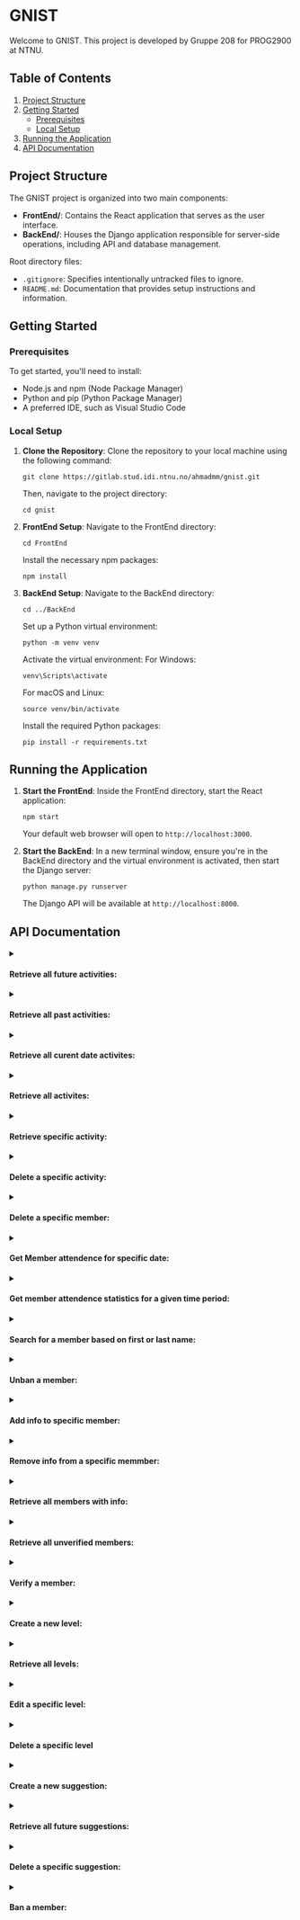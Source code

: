 # GNIST

Welcome to GNIST. This project is developed by Gruppe 208 for PROG2900 at NTNU.

## Table of Contents

1. [Project Structure](#project-structure)
2. [Getting Started](#getting-started)
   - [Prerequisites](#prerequisites)
   - [Local Setup](#local-setup)
3. [Running the Application](#running-the-application)
4. [API Documentation](#api-documentation)

## Project Structure

The GNIST project is organized into two main components:

- **FrontEnd/**: Contains the React application that serves as the user interface.
- **BackEnd/**: Houses the Django application responsible for server-side operations, including API and database management.

Root directory files:
- `.gitignore`: Specifies intentionally untracked files to ignore.
- `README.md`: Documentation that provides setup instructions and information.

## Getting Started

### Prerequisites

To get started, you'll need to install:
- Node.js and npm (Node Package Manager)
- Python and pip (Python Package Manager)
- A preferred IDE, such as Visual Studio Code

### Local Setup

1. **Clone the Repository**:
   Clone the repository to your local machine using the following command:
    ```
    git clone https://gitlab.stud.idi.ntnu.no/ahmadmm/gnist.git
    ```
    Then, navigate to the project directory:
    ```
    cd gnist
    ```

2. **FrontEnd Setup**:
    Navigate to the FrontEnd directory:
    ```
    cd FrontEnd
    ```
    Install the necessary npm packages:
    ```
    npm install
    ```

3. **BackEnd Setup**:
    Navigate to the BackEnd directory:
    ```
    cd ../BackEnd
    ```
    Set up a Python virtual environment:
    ```
    python -m venv venv
    ```
    Activate the virtual environment:
    For Windows:
    ```
    venv\Scripts\activate
    ```
    For macOS and Linux:
    ```
    source venv/bin/activate
    ```
    Install the required Python packages:
    ```
    pip install -r requirements.txt
    ```

## Running the Application

1. **Start the FrontEnd**:
   Inside the FrontEnd directory, start the React application:
    ```
    npm start
    ```
   Your default web browser will open to `http://localhost:3000`.

2. **Start the BackEnd**:
   In a new terminal window, ensure you're in the BackEnd directory and the virtual environment is activated, then start the Django server:
    ```
    python manage.py runserver
    ```
   The Django API will be available at `http://localhost:8000`.

## API Documentation

<details>
<summary><h4>Retrieve all future activities:</h4></summary>

```http
  GET /digital_medlemsordning/get_future_activities/
```

#### Response:

| Status Code  | Content-Type       |
|:-------------|:-------------------|
| `200 OK`     | `application/json` |

##### Example Response Body:
```json
[
    {
        "activityID": "81",
        "title": "Football night",
        "description": "Manchester United vs Liverpool 18:00",
        "image": "/media/activity_pics/football_image3.png",
        "date": "2025-05-29",
        "limit": 40,
        "signed_up_count": 2,
        "signed_up_members": [
            {
                "first_name": "Soso",
                "last_name": "Larote",
                "auth0ID": "auth0|661e47baf4c703e30aaee8fc"
            },
            {
                "first_name": "Howard",
                "last_name": "Linus",
                "auth0ID": "auth0|661a52a2cad534c6e30e3c37"
            }
        ]
    },
    {
        "activityID": 77,
        "title": "Skydive",
        "description": "Skydive lessons at 5 PM in Copenhagen.",
        "image": "/media/activity_pics/skydive.jpeg",
        "date": "2025-05-09",
        "limit": null,
        "signed_up_count": 2,
        "signed_up_members": [
            {
                "first_name": "Soso",
                "last_name": "Larote",
                "auth0ID": "auth0|661e47baf4c703e30aaee8fc"
            },
            {
                "first_name": "Howard",
                "last_name": "Linus",
                "auth0ID": "auth0|661a52a2cad534c6e30e3c37"
            }
        ]
    },
    ...
]
```

</details>

<details>
<summary><h4>Retrieve all past activities:</h4></summary>

```http
  GET /digital_medlemsordning/get_past_activities/
```

#### Response:

| Status Code  | Content-Type       |
|:-------------|:-------------------|
| `200 OK`     | `application/json` |

##### Example Response Body:
```json
[
    {
        "activityID": 77,
        "title": "Skydive",
        "description": "Skydive lessons at 5 PM in Copenhagen.",
        "image": "/media/activity_pics/skydive.jpeg",
        "date": "2024-05-09",
        "limit": null,
        "signed_up_count": 2,
        "signed_up_members": [
            {
                "first_name": "Soso",
                "last_name": "Larote",
                "auth0ID": "auth0|661e47baf4c703e30aaee8fc"
            },
            {
                "first_name": "Howard",
                "last_name": "Linus",
                "auth0ID": "auth0|661a52a2cad534c6e30e3c37"
            }
        ]
    },
    {
        "activityID": "81",
        "title": "Football night",
        "description": "Manchester United vs Liverpool 18:00",
        "image": "/media/activity_pics/football_image3.png",
        "date": "2023-05-29",
        "limit": 40,
        "signed_up_count": 2,
        "signed_up_members": [
            {
                "first_name": "Soso",
                "last_name": "Larote",
                "auth0ID": "auth0|661e47baf4c703e30aaee8fc"
            },
            {
                "first_name": "Howard",
                "last_name": "Linus",
                "auth0ID": "auth0|661a52a2cad534c6e30e3c37"
            }
        ]
    },
    ...
]
```

</details>

<details>
<summary><h4>Retrieve all curent date activites:</h4></summary>

```http
  GET /digital_medlemsordning/get_activity_today/
```

#### Response:

| Status Code  | Content-Type       |
|:-------------|:-------------------|
| `200 OK`     | `application/json` |

##### Example Response Body:
```json
[
    {
        "activityID": 77,
        "title": "Skydive",
        "description": "Skydive lessons at 5 PM in Copenhagen.",
        "image": "/media/activity_pics/skydive.jpeg",
        "date": "2024-05-10",
        "limit": null,
        "signed_up_count": 2,
        "signed_up_members": [
            {
                "first_name": "Soso",
                "last_name": "Larote",
                "auth0ID": "auth0|661e47baf4c703e30aaee8fc"
            },
            {
                "first_name": "Howard",
                "last_name": "Linus",
                "auth0ID": "auth0|661a52a2cad534c6e30e3c37"
            }
        ]
    },
    {
        "activityID": "81",
        "title": "Football night",
        "description": "Manchester United vs Liverpool 18:00",
        "image": "/media/activity_pics/football_image3.png",
        "date": "2024-05-10",
        "limit": 40,
        "signed_up_count": 2,
        "signed_up_members": [
            {
                "first_name": "Soso",
                "last_name": "Larote",
                "auth0ID": "auth0|661e47baf4c703e30aaee8fc"
            },
            {
                "first_name": "Howard",
                "last_name": "Linus",
                "auth0ID": "auth0|661a52a2cad534c6e30e3c37"
            }
        ]
    },
    ...
]
```

</details>

<details>
<summary><h4>Retrieve all activites:</h4></summary>

```http
  GET /digital_medlemsordning/get_all_activity/
```

#### Response:

| Status Code  | Content-Type       |
|:-------------|:-------------------|
| `200 OK`     | `application/json` |

##### Example Response Body:
```json
[
    {
        "activityID": 55,
        "title": "Yoga Retreat",
        "description": "Enjoy the tranquility of yoga in a serene setting, focusing on breath control, flexibility, and strength. Ideal for all levels, this session promotes mental clarity and physical wellness.",
        "image": "/media/activity_pics/YougaYogaSeaWall.jpg",
        "date": "2025-05-09",
        "limit": null,
        "signed_up_count": 0,
        "signed_up_members": []
    },
    {
        "activityID": 75,
        "title": "Hiking Adventure",
        "description": "Hiking Adventure",
        "image": "/media/activity_pics/Hiking_Adventure_zHouiE5.jpeg",
        "date": "2024-03-12",
        "limit": 20,
        "signed_up_count": 1,
        "signed_up_members": [
            {
                "first_name": "soso",
                "last_name": "Larote",
                "auth0ID": "auth0|661e47baf4c703e30aaee8fc"
            }
        ]
    },
    ...
]
```

</details>

<details>
<summary><h4>Retrieve specific activity:</h4></summary>

```http
  GET /digital_medlemsordning/get_activity_details/{activityID}/
```

| Parameter | Type     | Description                       |
|:----------|:---------|:----------------------------------|
| `ID`      | `string` | **Required**. The Activity ID     |

#### Response:

| Status Code  | Content-Type       |
|:-------------|:-------------------|
| `200 OK`     | `application/json` |

##### Example Response Body:
```json
{
    "activityID": 75,
    "title": "Hiking Adventure",
    "description": "Hiking Adventure",
    "image": "/media/activity_pics/Hiking_Adventure_zHouiE5.jpeg",
    "date": "2024-03-12",
    "limit": 20,
    "signed_up_count": 1,
    "signed_up_members": [
        {
            "first_name": "soso",
            "last_name": "Larote",
            "auth0ID": "auth0|661e47baf4c703e30aaee8fc"
        }
    ]
}
```

</details>

<details>
<summary><h4>Delete a specific activity:</h4></summary>

```http
  DELETE /digital_medlemsordning/delete_activity/{ID}/
```

| Parameter | Type     | Description                       |
|:----------|:---------|:----------------------------------|
| `ID`      | `string` | **Required**. The Activity ID     |

#### Response:

| Status Code   | `204 No Content`   |
|:--------------|:-------------------|

##### Example Response Body:
```json
{
    "message": "Activity deleted successfully"
}
```

</details>

<details>
<summary><h4>Delete a specific member:</h4></summary>

```http
  DELETE /digital_medlemsordning/delete_member/{auth0ID}/
```

| Parameter | Type     | Description                        |
|:----------|:---------|:-----------------------------------|
| `auth0ID` | `string` | **Required**. The Members Auth0ID  |

#### Response:

| Status Code   | `204 No Content`   |
|:--------------|:-------------------|

##### Example Response Body:
```json
{
    "message": "Member deleted successfully"
}
```

</details>

</details>

<details>
<summary><h4>Get Member attendence for specific date: </h4></summary>

```http
  GET /digital_medlemsordning/get_member_attendance/?date={date}
```

| Parameter    | Type     | Description          | Default value  |
|:-------------|:---------|:---------------------|:---------------| 
| `date`       | `string` | **Optional**. Date   | `Current Date` | 

#### Response:

| Status Code  | Content-Type       |
|:-------------|:-------------------|
| `200 OK`     | `application/json` |

##### Example Response Body:
```json
{
    "message": "Member attendance for 2024-04-06 retrieved successfully.",
    "members_present": [
        {
            "name": "Rodger Smith",
            "profile_pic": "/media/profile_pics/Default_Profile_Picture.jpg"
        },
        {
            "name": "Lisa Stevens",
            "profile_pic": "/media/profile_pics/Default_Profile_Picture.jpg"
        },
        {
            "name": "John Conway",
            "profile_pic": "/media/profile_pics/Default_Profile_Picture.jpg"
        },
        {
            "name": "Norm Sandington",
            "profile_pic": "/media/profile_pics/portofino_2464491k_qiVdymd.jpg"
        },
        {
            "name": "Samantha Pilkington",
            "profile_pic": "/media/profile_pics/81zm9tKLsxL._AC_SL1170__JIVQUhu.jpg"
        }
    ]
}
```

</details>

<details>
<summary><h4>Get member attendence statistics for a given time period:</h4></summary>

```http
  GET /digital_medlemsordning/member_attendance_stats/?start_date={start_date}&end_date={end_date}
```

| Parameter | Type        | Description                     | Default value  |
|:-------------|:---------|:--------------------------------|:---------------| 
| `start_date` | `string` | **Optional**. Starting date     | `Current Date` |
| `end_date`   | `string` | **Optional**. End date          | `Current Date` |             

#### Response:

| Status Code  | Content-Type       |
|:-------------|:-------------------|
| `200 OK`     | `application/json` |

##### Example Response Body:
```json
{
    "total_attendance": 19,
    "attendance_by_gender": {
        "vil ikke si": 3,
        "jente": 6,
        "gutt": 9,
        "ikke-binær": 1
    }
}
```

</details>

<details>
<summary><h4>Search for a member based on first or last name:</h4></summary>

```http
  GET /digital_medlemsordning/search_member/?name={name}
```

| Parameter | Type        | Description               |
|:----------|:---------|:-----------------------------|
| `name`    | `string` | **Required**. Name of member |

* Case insensitive. 
* Retrievs any member whos first or last name contains the required string paramater.

#### Response:

| Status Code  | Content-Type       |
|:-------------|:-------------------|
| `200 OK`     | `application/json` |

##### Example Response Body:
```json
[
    {
        "userID": 69,
        "auth0ID": "auth0|65e06e072cc8113ba2d5cdea",
        "first_name": "John",
        "last_name": "Smith",
        "birthdate": "2002-09-05",
        "profile_pic": "/media/profile_pics/Default_Profile_Picture.jpg",
        "gender": "gutt",
        "days_without_incident": 101,
        "phone_number": "12345678",
        "email": "testing@gmail.com",
        "guardian_name": null,
        "guardian_phone": null,
        "verified": true,
        "banned": true,
        "banned_from": "2024-05-10",
        "banned_until": "2024-05-12",
        "info": "",
        "role": "member"
    },
    {
        "userID": 119,
        "auth0ID": "auth0|65f9cb6b6b09e9bfdc447d30",
        "first_name": "Larry",
        "last_name": "Johnsen",
        "birthdate": "2006-03-06",
        "profile_pic": "/media/profile_pics/81zm9tKLsxL._AC_SL1170__JIVQUhu.jpg",
        "gender": "gutt",
        "days_without_incident": 5,
        "phone_number": "12345678",
        "email": "chrisa2511@gmail.com",
        "guardian_name": "",
        "guardian_phone": "",
        "verified": false,
        "banned": false,
        "banned_from": null,
        "banned_until": null,
        "info": "",
        "role": "member"
    },
    ...
]
```

</details>

<details>
<summary><h4>Unban a member:</h4></summary>

```http
  PUT /digital_medlemsordning/unban_member/{auth0ID}/
```

| Parameter | Type        | Description                  |
|:----------|:---------|:--------------------------------|
| `auth0ID` | `string` | **Required**. Auth0ID of member |

#### Response:

| Status Code  | Content-Type       |
|:-------------|:-------------------|
| `200 OK`     | `application/json` |

##### Example Response Body:
```json
{
    "message": "Member unbanned successfully"
}
```

</details>

<details>
<summary><h4>Add info to specific member:</h4></summary>

```http
  PUT /digital_medlemsordning/add_member_info/{auth0ID}/
```

| Parameter | Type        | Description                  |
|:----------|:---------|:--------------------------------|
| `auth0ID` | `string` | **Required**. Auth0ID of member |

##### Example PUT-Body:
```json
{
    "info": "Ability to acces club on saturdays"
}
```

#### Response:

| Status Code  | Content-Type       |
|:-------------|:-------------------|
| `200 OK`     | `application/json` |

##### Example Response Body:
```json
{
    "auth0ID": "auth0|661a52a2cad534c6e30e3c37",
    "info": "Ability to acces club on saturdays"
}
```

</details>

<details>
<summary><h4>Remove info from a specific memmber:</h4></summary>

```http
  PUT /digital_medlemsordning/remove_member_info/{auth0ID}/
```

| Parameter | Type        | Description                  |
|:----------|:---------|:--------------------------------|
| `auth0ID` | `string` | **Required**. Auth0ID of member |

#### Response:

| Status Code  | Content-Type       |
|:-------------|:-------------------|
| `200 OK`     | `application/json` |

##### Example Response Body:
```json
{
    "auth0ID": "auth0|661a52a2cad534c6e30e3c37",
    "info": ""
}
```

</details>

<details>
<summary><h4>Retrieve all members with info:</h4></summary>

```http
  GET /digital_medlemsordning/get_members_with_info/
```

#### Response:

| Status Code  | Content-Type       |
|:-------------|:-------------------|
| `200 OK`     | `application/json` |

##### Example Response Body:
```json
[
    {
        "auth0ID": "auth0|65ef275a34065d2b94cc1d8d",
        "info": "Key to clubhouse"
    },
    {
        "auth0ID": "auth0|661711a8bdf844868576402b",
        "info": "Allowed to access clubhouse on saturdays"
    },
    ...
]
```

</details>

<details>
<summary><h4>Retrieve all unverified members:</h4></summary>

```http
  GET /digital_medlemsordning/get_all_unverified_members/
```

#### Response:

| Status Code  | Content-Type       |
|:-------------|:-------------------|
| `200 OK`     | `application/json` |

##### Example Response Body:
```json
[
    {
        "auth0ID": "auth0|65ef275a34065d2b94cc1d8d",
        "birthdate": "2004-01-01",
        "first_name": "James",
        "last_name": " Kahn",
        "guardian_name": "",
        "guardian_phone": ""
    },
    {
        "auth0ID": "auth0|65ef289190350a753bf985ae",
        "birthdate": "2011-05-07",
        "first_name": "Lisa",
        "last_name": "Danilson",
        "guardian_name": "Laila Danilson",
        "guardian_phone": "43892312"
    },
    ...
]
```

</details>

<details>
<summary><h4>Verify a member:</h4></summary>

```http
  PUT /digital_medlemsordning/verify_member/{auth0ID}/
```

| Parameter | Type        | Description                  |
|:----------|:---------|:--------------------------------|
| `auth0ID` | `string` | **Required**. Auth0ID of member |

#### Response:

| Status Code  | Content-Type       |
|:-------------|:-------------------|
| `200 OK`     | `application/json` |

##### Example Response Body:
```json
{
    "message": "Member successfully verified"
}
```

</details>

<details>
<summary><h4>Create a new level:</h4></summary>

```http
  POST /digital_medlemsordning/create_level/
```

| Parameter | Type     | Description                       |
|:----------|:---------|:----------------------------------|
| `name`    | `string` | **Required**. Name of the level   |
| `points`  | `string` | **Required**. Points of the level |

##### Example POST-Body:
```json
{
    "name": "Invincible",
    "points": 120
}
```

#### Response:

| Status Code   | Content-Type       |
|:--------------|:-------------------|
| `201 Created` | `application/json` |

##### Example Response Body:
```json
{
    "message": "Level successfully created"
}
```

</details>

<details>
<summary><h4>Retrieve all levels:</h4></summary>

```http
  GET /digital_medlemsordning/get_all_levels/
```

#### Response:

| Status Code  | Content-Type       |
|:-------------|:-------------------|
| `200 OK`     | `application/json` |

##### Example Response Body:
```json
[
    {
        "levelID": 49,
        "name": "Legend",
        "points": 100
    },
    {
        "levelID": 50,
        "name": "Pro",
        "points": 80
    },
    {
        "levelID": 51,
        "name": "Intermediate",
        "points": 60
    },
    {
        "levelID": 52,
        "name": "Rookie",
        "points": 40
    },
    {
        "levelID": 53,
        "name": "Noob",
        "points": 20
    },
    {
        "levelID": 56,
        "name": "Invincible",
        "points": 120
    },
    ...
]
```

</details>

<details>
<summary><h4>Edit a specific level:</h4></summary>

```http
  PUT /digital_medlemsordning/edit_level/{levelID}/
```

| Parameter | Type        | Description                     |
|:----------|:------------|:--------------------------------|
| `auth0ID` | `string`    | **Required**. Auth0ID of member |
| `levelID` | `string`    | **Required**. ID of a level     |

##### Example PUT-Body:
```json
{
    "name": "Invincible",
    "points": 110
}
```

#### Response:

| Status Code  | Content-Type       |
|:-------------|:-------------------|
| `200 OK`     | `application/json` |

##### Example Response Body:
```json
{
    "message": "Level updated successfully"
}
```

</details>

<details>
<summary><h4>Delete a specific level</h4></summary>

```http
  DELETE /digital_medlemsordning/delete_level/{levelID}/
```

| Parameter | Type        | Description                  |
|:----------|:------------|:-----------------------------|
| `levelID` | `string`    | **Required**. ID of a level  |

#### Response:

| Status Code   | `204 No Content`   |
|:--------------|:-------------------|

##### Example Response Body:
```json
{
    "message": "Level deleted successfully"
}
```

</details>

<details>
<summary><h4>Create a new suggestion:</h4></summary>

```http
  POST /digital_medlemsordning/create_suggestion/
```

| Parameter      | Type     | Description                              |
|:---------------|:---------|:-----------------------------------------|
| `title`        | `string` | **Required**. Ttile of suggestion        |
| `description`  | `string` | **Required**. Description of suggestion  |

##### Example POST-Body:
```json
{
    "title": "Trip to Tekninsk Museum",
    "description": "It would be great if we could go and visit Teknisk museum during the summer"
}
```

#### Response:

| Status Code   | Content-Type       |
|:--------------|:-------------------|
| `201 Created` | `application/json` |

##### Example Response Body:
```json
{
    "suggestionID": 56,
    "title": "Trip to Tekninsk Museum",
    "description": "It would be great if we could go and visit Teknisk museum during the summer"
}
```

</details>

<details>
<summary><h4>Retrieve all future suggestions:</h4></summary>

```http
  GET /digital_medlemsordning/get_all_suggestions/
```

#### Response:

| Status Code  | Content-Type       |
|:-------------|:-------------------|
| `200 OK`     | `application/json` |

##### Example Response Body:
```json
[
    {
        "suggestionID": 15,
        "title": "Celebrate birthday",
        "description": "Marcus has his birthay comming up. I want us to have a party for him."
    },
    {
        "suggestionID": 56,
        "title": "Trip to Tekninsk Museum",
        "description": "It would be great if we could go and visit Teknisk museum during the summer."
    }
    ...
]
```

</details>

<details>
<summary><h4>Delete a specific suggestion:</h4></summary>

```http
  DELETE /digital_medlemsordning/delete_suggestion/{ID}/
```

| Parameter | Type     | Description                       |
|:----------|:---------|:----------------------------------|
| `ID`      | `string` | **Required**. The Suggestion ID   |

#### Response:

| Status Code   | `204 No Content`   |
|:--------------|:-------------------|

##### Example Response Body:
```json
{
    "message": "Suggestion deleted successfully"
}
```

</details>

<details>
<summary><h4>Ban a member:</h4></summary>

```http
  PUT /digital_medlemsordning/ban_member/{auth0ID}/
```

| Parameter     | Type     | Description                             |
|:--------------|:---------|:----------------------------------------|
| `auth0ID`     | `string` | **Required**. Auth0ID of member         |
| `banned_from` | `string` | **Required**. Start date of member ban  |
| `banned_until`| `string` | **Required**. End date of member ban    |

##### Example PUT-Body:
```json
{
    "banned_from": "2024-05-11",
    "banned_until": "2024-05-26"
}
```

#### Response:

| Status Code  | Content-Type       |
|:-------------|:-------------------|
| `200 OK`     | `application/json` |

##### Example Response Body:
```json
{
    "message": "Member banned successfully from 2024-05-11 until 2024-05-26"
}
```

</details>